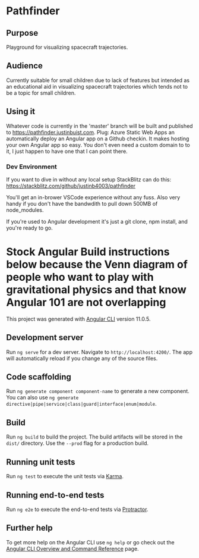 # Pathfinder

## Purpose

Playground for visualizing spacecraft trajectories.

## Audience

Currently suitable for small children due to lack of features but intended as
an educational aid in visualizing spacecraft trajectories which tends not to
be a topic for small children.

## Using it

Whatever code is currently in the 'master' branch will be built and published
to https://pathfinder.justinbuist.com. Plug: Azure Static Web Apps an
automatically deploy an Angular app on a Github checkin. It makes hosting
your own Angular app so easy. You don't even need a custom domain to to it, I
just happen to have one that I can point there.

### Dev Environment
If you want to dive in without any local setup StackBlitz can do this: https://stackblitz.com/github/justinb4003/pathfinder

You'll get an in-brower VSCode experience without any fuss.  Also very handy if you don't have the bandwdith to pull down 500MB of node_modules.

If you're used to Angular development it's just a git clone, npm install, and you're ready to go.

# Stock Angular Build instructions below because the Venn diagram of people who want to play with gravitational physics and that know Angular 101 are not overlapping
This project was generated with [Angular CLI](https://github.com/angular/angular-cli) version 11.0.5.

## Development server

Run `ng serve` for a dev server. Navigate to `http://localhost:4200/`. The app will automatically reload if you change any of the source files.

## Code scaffolding

Run `ng generate component component-name` to generate a new component. You can also use `ng generate directive|pipe|service|class|guard|interface|enum|module`.

## Build

Run `ng build` to build the project. The build artifacts will be stored in the `dist/` directory. Use the `--prod` flag for a production build.

## Running unit tests

Run `ng test` to execute the unit tests via [Karma](https://karma-runner.github.io).

## Running end-to-end tests

Run `ng e2e` to execute the end-to-end tests via [Protractor](http://www.protractortest.org/).

## Further help

To get more help on the Angular CLI use `ng help` or go check out the [Angular CLI Overview and Command Reference](https://angular.io/cli) page.
